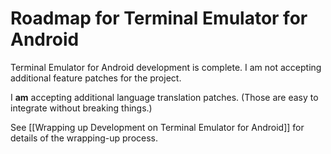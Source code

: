 # Roadmap for Terminal Emulator for Android

Terminal Emulator for Android development is complete. I am not accepting additional feature patches
for the project.

I **am** accepting additional language translation patches. (Those are easy to integrate without breaking things.)

See [[Wrapping up Development on Terminal Emulator for Android]] for details of the wrapping-up process.
